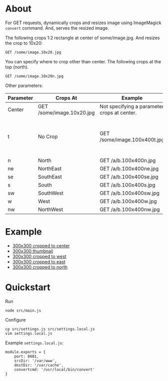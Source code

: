 # About

For GET requests, dynamically crops and resizes image using 
ImageMagick `convert` command.
And, serves the resized image.


The following crops 1:2 rectangle at center of some/image.jpg. And resizes the crop to 10x20:

```
GET /some/image.10x20.jpg
```

You can specify where to crop other than center. The following crops at the top (north).

```
GET /some/image.10x20n.jpg
```

Other parameters:

Parameter | Crops At | Example | Comment
----------|----------|---------|---------
 | Center | GET /some/image.10x20.jpg | Not specifying a parameter crops at center.
t | No Crop | GET /some/image.100x400t.jpg | Instead of cropping, some/image.jpg is resized to fit in 100x400 rectangle.
n | North | GET /a/b.100x400n.jpg |
ne | NorthEast | GET /a/b.100x400ne.jpg |
se | SouthEast | GET /a/b.100x400se.jpg |
s | South | GET /a/b.100x400s.jpg |
sw | SouthWest | GET /a/b.100x400sw.jpg |
w | West | GET /a/b.100x400w.jpg |
nw | NorthWest | GET /a/b.100x400nw.jpg |

# Example

- [300x300 cropped to center](http://nodejs-resize-image.herokuapp.com/http://i.imgur.com/gWthS3m.300x300.jpg)
- [300x300 thumbnail](http://nodejs-resize-image.herokuapp.com/http://i.imgur.com/gWthS3m.300x300t.jpg)
- [300x300 cropped to west](http://nodejs-resize-image.herokuapp.com/http://i.imgur.com/gWthS3m.300x300w.jpg)
- [300x300 cropped to east](http://nodejs-resize-image.herokuapp.com/http://i.imgur.com/gWthS3m.300x300e.jpg)
- [300x300 cropped to north](http://nodejs-resize-image.herokuapp.com/http://i.imgur.com/gWthS3m.300x300n.jpg)

# Quickstart

Run

    node src/main.js

Configure

    cp src/settings.js src/settings.local.js
    vim settings.local.js

Example `settings.local.js`:


    module.exports = {
        port: 8081,
        srcDir: '/var/www',
        destDir: '/var/cache',
        convertcmd: '/usr/local/bin/convert'
    }
